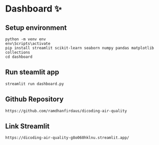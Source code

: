 # Dashboard ✨

## Setup environment
```
python -m venv env
env\Scripts\activate
pip install streamlit scikit-learn seaborn numpy pandas matplotlib collections
cd dashboard
```

## Run steamlit app
```
streamlit run dashboard.py
```

## Github Repository
```
https://github.com/ramdhanfirdaus/dicoding-air-quality
```

## Link Streamlit
```
https://dicoding-air-quality-g8o060hklnu.streamlit.app/
```
